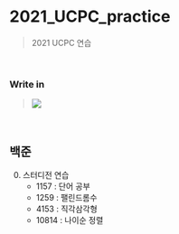 # 2021_UCPC_practice
> 2021 UCPC 연습
<br>

### Write in <br>
><img src="https://img.shields.io/badge/C++-00599C?style=flat-square&logo=c%2B%2B&Color=white"/> 
<br>

백준
---
0. 스터디전 연습
    + 1157 : 단어 공부
    + 1259 : 팰린드롬수
    + 4153 : 직각삼각형
    + 10814 : 나이순 정렬
